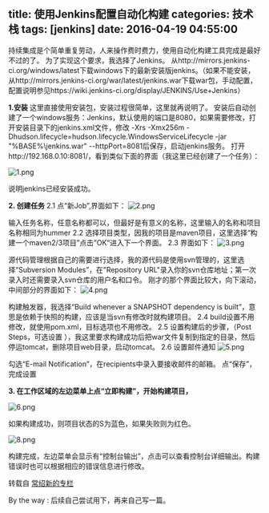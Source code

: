 title: 使用Jenkins配置自动化构建
categories: 技术栈
tags: [jenkins]
date: 2016-04-19 04:55:00
---
持续集成是个简单重复劳动，人来操作费时费力，使用自动化构建工具完成是最好不过的了。
为了实现这个要求，我选择了Jenkins。
从http://mirrors.jenkins-ci.org/windows/latest下载windows下的最新安装版jenkins。（如果不能安装，从http://mirrors.jenkins-ci.org/war/latest/jenkins.war下载war包，手动配置，配置说明参见https://wiki.jenkins-ci.org/display/JENKINS/Use+Jenkins）

**1.安装**
这里直接使用安装包，安装过程很简单，这里就再说明了。
安装后自动创建了一个windows服务：Jenkins，默认使用的端口是8080，如果需要修改，打开安装目录下的jenkins.xml文件，修改  <arguments>-Xrs -Xmx256m -Dhudson.lifecycle=hudson.lifecycle.WindowsServiceLifecycle -jar "%BASE%\jenkins.war" --httpPort=8081</arguments>后保存，启动jenkins服务。
打开http://192.168.0.10:8081/，看到类似下面的界面（我这里已经创建了一个任务）：

![1.png][1]

说明jenkins已经安装成功。

**2. 创建任务**
  2.1 点“新Job”,界面如下：
![2.png][2]

输入任务名称，任意名称都可以，但最好是有意义的名称，这里输入的名称和项目名称相同为hummer
  2.2 选择项目类型，因我的项目是maven项目，这里选择“构建一个maven2/3项目”点击”OK“进入下一个界面。
  2.3 界面如下：
![3.png][3]

源代码管理根据自己的需要进行选择，我的源代码是使用svn管理的，这里选择“Subversion Modules”，在"Repository URL"录入你的svn仓库地址；第一次录入时还需要录入svn仓库的用户名和口令。
刚才的那个界面比较大，向下滚动，中间部分的界面如下：
![4.png][4]

构建触发器，我选择“Build whenever a SNAPSHOT dependency is built”，意思是依赖于快照的构建，应该是当svn有修改时就构建项目。
2.4 build设置不用修改，就使用pom.xml，目标选项也不用修改。
2.5 设置构建后的步骤，（Post Steps，可选设置 ），我这里要求构建成功后把war文件复制到指定的目录，然后停运tomcat，删除项目web目录，启动tomcat。
2.6 设置邮件通知 
![5.png][5]

勾选“E-mail Notification”，在recipients中录入要接收邮件的邮箱。
点“保存”，完成设置

**3. 在工作区域的左边菜单上点“立即构建”，开始构建项目，**


<!--more-->


![6.png][6]

如果构建成功，则项目状态的S为蓝色，如果失败则为红色。

![8.png][7]

构建完成，左边菜单会显示有“控制台输出”，点击可以查看控制台详细输出。构建错误时也可以根据相应的错误信息进行修改。

转载自 [常绍新的专栏][8] 

By the way : 后续自己尝试用下，再来自己写一篇。


  [1]: http://www.ghostsf.com/usr/uploads/2016/04/2604296297.png
  [2]: http://www.ghostsf.com/usr/uploads/2016/04/355140567.png
  [3]: http://www.ghostsf.com/usr/uploads/2016/04/1349457636.png
  [4]: http://www.ghostsf.com/usr/uploads/2016/04/3945824746.png
  [5]: http://www.ghostsf.com/usr/uploads/2016/04/1206679527.png
  [6]: http://www.ghostsf.com/usr/uploads/2016/04/1445939075.png
  [7]: http://www.ghostsf.com/usr/uploads/2016/04/3516141966.png
  [8]: http://blog.csdn.net/littlechang

